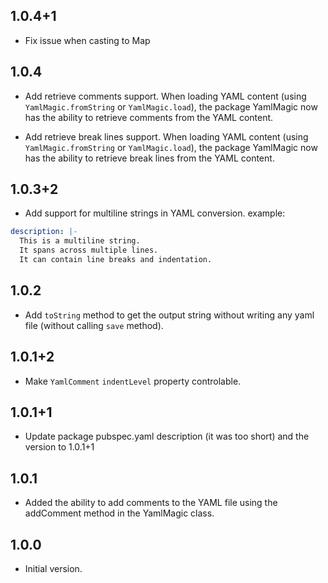 ## 1.0.4+1

- Fix issue when casting to Map

## 1.0.4

- Add retrieve comments support. When loading YAML content (using `YamlMagic.fromString` or `YamlMagic.load`), the package YamlMagic now has the ability to retrieve comments from the YAML content.

- Add retrieve break lines support. When loading YAML content (using `YamlMagic.fromString` or `YamlMagic.load`), the package YamlMagic now has the ability to retrieve break lines from the YAML content.

## 1.0.3+2

- Add support for multiline strings in YAML conversion. example:
```yaml
description: |-
  This is a multiline string.
  It spans across multiple lines.
  It can contain line breaks and indentation.
```

## 1.0.2

- Add `toString` method to get the output string without writing any yaml file (without calling `save` method).

## 1.0.1+2

- Make `YamlComment` `indentLevel` property controlable.

## 1.0.1+1

- Update package pubspec.yaml description (it was too short) and the version to 1.0.1+1

## 1.0.1

- Added the ability to add comments to the YAML file using the addComment method in the YamlMagic class.

## 1.0.0

- Initial version.
